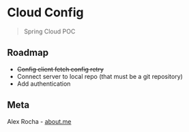 # Cloud Config
> Spring Cloud POC

## Roadmap

- ~~Config client fetch config retry~~
- Connect server to local repo (that must be a git repository)
- Add authentication

## Meta

Alex Rocha - [about.me](http://about.me/alex.rochas)
